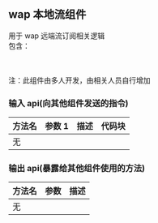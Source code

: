 ## wap 本地流组件

用于 wap 远端流订阅相关逻辑<br>
包含：

<br><br>
注：此组件由多人开发，由相关人员自行增加

### 输入 api(向其他组件发送的指令)

| 方法名 | 参数 1 | 描述 | 代码块 |
| ------ | ------ | ---- | ------ |
| 无     |        |      |        |

### 输出 api(暴露给其他组件使用的方法)

| 方法名 | 参数 | 描述 |
| ------ | ---- | ---- |
| 无     |      |      |
